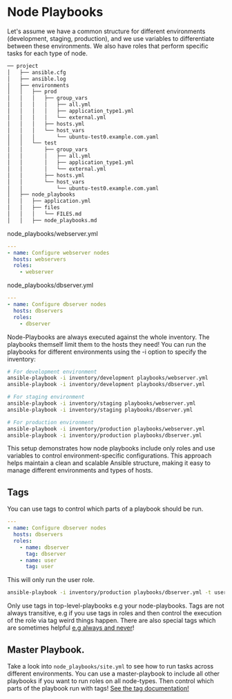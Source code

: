 # Node Playbooks 

Let's assume we have a common structure for different environments (development, staging, production), and we use variables to differentiate between these environments. We also have roles that perform specific tasks for each type of node.

```bash
── project
│   ├── ansible.cfg
│   ├── ansible.log
│   ├── environments
│   │   ├── prod
│   │   │   ├── group_vars
│   │   │   │   ├── all.yml
│   │   │   │   ├── application_type1.yml
│   │   │   │   └── external.yml
│   │   │   ├── hosts.yml
│   │   │   └── host_vars
│   │   │       └── ubuntu-test0.example.com.yaml
│   │   └── test
│   │       ├── group_vars
│   │       │   ├── all.yml
│   │       │   ├── application_type1.yml
│   │       │   └── external.yml
│   │       ├── hosts.yml
│   │       └── host_vars
│   │           └── ubuntu-test0.example.com.yaml
│   ├── node_playbooks
│   │   ├── application.yml
│   │   ├── files
│   │   │   └── FILES.md
│   │   ├── node_playbooks.md
```

node_playbooks/webserver.yml
```yaml
---
- name: Configure webserver nodes
  hosts: webservers
  roles:
    - webserver
```

node_playbooks/dbserver.yml
```yaml
---
- name: Configure dbserver nodes
  hosts: dbservers
  roles:
    - dbserver
```

Node-Playbooks are always executed against the whole inventory. The playbooks themself limit them to the hosts they need! You can run the playbooks for different environments using the -i option to specify the inventory:



```bash 
# For development environment
ansible-playbook -i inventory/development playbooks/webserver.yml
ansible-playbook -i inventory/development playbooks/dbserver.yml

# For staging environment
ansible-playbook -i inventory/staging playbooks/webserver.yml
ansible-playbook -i inventory/staging playbooks/dbserver.yml

# For production environment
ansible-playbook -i inventory/production playbooks/webserver.yml
ansible-playbook -i inventory/production playbooks/dbserver.yml
```

This setup demonstrates how node playbooks include only roles and use variables to control environment-specific configurations. This approach helps maintain a clean and scalable Ansible structure, making it easy to manage different environments and types of hosts.

## Tags

You can use tags to control which parts of a playbook should be run. 

```yaml
---
- name: Configure dbserver nodes
  hosts: dbservers
  roles:
    - name: dbserver
      tag: dbserver 
    - name: user
      tag: user 
```

This will only run the user role.
```bash
ansible-playbook -i inventory/production playbooks/dbserver.yml -t user 
```

Only use tags in top-level-playbooks e.g your node-playbooks. Tags are not always transitive, e.g if you use tags in roles and then control the execution of the role via tag weird things happen. There are also special tags which are sometimes helpful [e.g always and never](https://docs.ansible.com/ansible/latest/playbook_guide/playbooks_tags.html#always-and-never)!

## Master Playbook. 

Take a look into `node_playbooks/site.yml` to see how to run tasks across different environments. You can use a master-playbook to include all other playbooks if you want to run roles on all node-types. Then control which parts of the playbook run with tags! [See the tag documentation!](https://docs.ansible.com/ansible/latest/playbook_guide/playbooks_tags.html)

